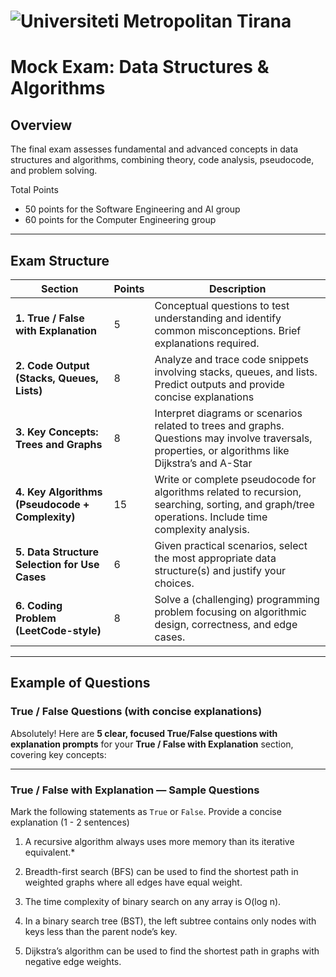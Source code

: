 # ![Universiteti Metropolitan Tirana](https://umt.edu.al/wp-content/uploads/2024/11/Universiteti-Metropolitan-Tirana.webp)  


# Mock Exam: Data Structures & Algorithms

## Overview

The final exam assesses fundamental and advanced concepts in data structures and algorithms, combining theory, code analysis, pseudocode, and problem solving. 

Total Points
- 50 points for the Software Engineering and AI group
- 60 points for the Computer Engineering group


---

## Exam Structure

| Section                             | Points | Description                                                                                   |
|-----------------------------------|--------|-----------------------------------------------------------------------------------------------|
| **1. True / False with Explanation**      | 5      | Conceptual questions to test understanding and identify common misconceptions. Brief explanations required. |
| **2. Code Output (Stacks, Queues, Lists)**| 8      | Analyze and trace code snippets involving stacks, queues, and lists. Predict outputs and provide concise explanations |
| **3. Key Concepts: Trees and Graphs**     | 8      | Interpret diagrams or scenarios related to trees and graphs. Questions may involve traversals, properties, or algorithms like Dijkstra’s and A-Star |
| **4. Key Algorithms (Pseudocode + Complexity)** | 15     | Write or complete pseudocode for algorithms related to recursion, searching, sorting, and graph/tree operations. Include time complexity analysis. |
| **5. Data Structure Selection for Use Cases** | 6      | Given practical scenarios, select the most appropriate data structure(s) and justify your choices. |
| **6. Coding Problem (LeetCode-style)** | 8      | Solve a (challenging) programming problem focusing on algorithmic design, correctness, and edge cases. |

---

## Example of Questions

### True / False Questions (with concise explanations)

Absolutely! Here are **5 clear, focused True/False questions with explanation prompts** for your **True / False with Explanation** section, covering key concepts:

---

### True / False with Explanation — Sample Questions

Mark the following statements as `True` or `False`. Provide a concise explanation (1 - 2 sentences)

1. A recursive algorithm always uses more memory than its iterative equivalent.*

2.  Breadth-first search (BFS) can be used to find the shortest path in weighted graphs where all edges have equal weight.

3. The time complexity of binary search on any array is O(log n).

4. In a binary search tree (BST), the left subtree contains only nodes with keys less than the parent node’s key.

5. Dijkstra’s algorithm can be used to find the shortest path in graphs with negative edge weights.

